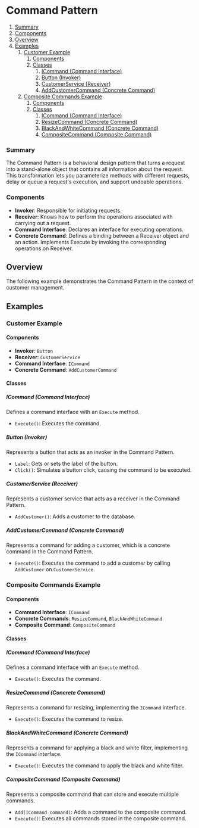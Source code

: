 ﻿# Command Pattern

1. [Summary](#summary)
2. [Components](#components)
3. [Overview](#overview)
4. [Examples](#examples)
   1. [Customer Example](#customer-example)
      1. [Components](#components-1)
      2. [Classes](#classes)
         1. [ICommand (Command Interface)](#icommand-command-interface)
         2. [Button (Invoker)](#button-invoker)
         3. [CustomerService (Receiver)](#customerservice-receiver)
         4. [AddCustomerCommand (Concrete Command)](#addcustomercommand-concrete-command)
   2. [Composite Commands Example](#composite-commands-example)
      1. [Components](#components-2)
      2. [Classes](#classes-1)
         1. [ICommand (Command Interface)](#icommand-command-interface-1)
         2. [ResizeCommand (Concrete Command)](#resizecommand-concrete-command)
         3. [BlackAndWhiteCommand (Concrete Command)](#blackandwhitecommand-concrete-command)
         4. [CompositeCommand (Composite Command)](#compositecommand-composite-command)

### Summary

The Command Pattern is a behavioral design pattern that turns a request into a stand-alone object that contains all information about the request. This transformation lets you parameterize methods with different requests, delay or queue a request's execution, and support undoable operations.

### Components

- **Invoker**: Responsible for initiating requests.
- **Receiver**: Knows how to perform the operations associated with carrying out a request.
- **Command Interface**: Declares an interface for executing operations.
- **Concrete Command**: Defines a binding between a Receiver object and an action. Implements Execute by invoking the corresponding operations on Receiver.

## Overview

The following example demonstrates the Command Pattern in the context of customer management.

## Examples

### Customer Example

#### Components

- **Invoker**: `Button`
- **Receiver**: `CustomerService`
- **Command Interface**: `ICommand`
- **Concrete Command**: `AddCustomerCommand`

#### Classes

##### ICommand (Command Interface)

Defines a command interface with an `Execute` method.

- `Execute()`: Executes the command.

##### Button (Invoker)

Represents a button that acts as an invoker in the Command Pattern.

- `Label`: Gets or sets the label of the button.
- `Click()`: Simulates a button click, causing the command to be executed.

##### CustomerService (Receiver)

Represents a customer service that acts as a receiver in the Command Pattern.

- `AddCustomer()`: Adds a customer to the database.

##### AddCustomerCommand (Concrete Command)

Represents a command for adding a customer, which is a concrete command in the Command Pattern.

- `Execute()`: Executes the command to add a customer by calling `AddCustomer` on `CustomerService`.

### Composite Commands Example

#### Components

- **Command Interface**: `ICommand`
- **Concrete Commands**: `ResizeCommand`, `BlackAndWhiteCommand`
- **Composite Command**: `CompositeCommand`

#### Classes

##### ICommand (Command Interface)

Defines a command interface with an `Execute` method.

- `Execute()`: Executes the command.

##### ResizeCommand (Concrete Command)

Represents a command for resizing, implementing the `ICommand` interface.

- `Execute()`: Executes the command to resize.

##### BlackAndWhiteCommand (Concrete Command)

Represents a command for applying a black and white filter, implementing the `ICommand` interface.

- `Execute()`: Executes the command to apply the black and white filter.

##### CompositeCommand (Composite Command)

Represents a composite command that can store and execute multiple commands.

- `Add(ICommand command)`: Adds a command to the composite command.
- `Execute()`: Executes all commands stored in the composite command.